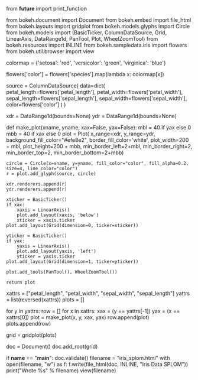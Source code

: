 from __future__ import print_function

from bokeh.document import Document
from bokeh.embed import file_html
from bokeh.layouts import gridplot
from bokeh.models.glyphs import Circle
from bokeh.models import (BasicTicker, ColumnDataSource, Grid, LinearAxis,
                         DataRange1d, PanTool, Plot, WheelZoomTool)
from bokeh.resources import INLINE
from bokeh.sampledata.iris import flowers
from bokeh.util.browser import view

colormap = {'setosa': 'red', 'versicolor': 'green', 'virginica': 'blue'}

flowers['color'] = flowers['species'].map(lambda x: colormap[x])


source = ColumnDataSource(
    data=dict(
        petal_length=flowers['petal_length'],
        petal_width=flowers['petal_width'],
        sepal_length=flowers['sepal_length'],
        sepal_width=flowers['sepal_width'],
        color=flowers['color']
    )
)

xdr = DataRange1d(bounds=None)
ydr = DataRange1d(bounds=None)

def make_plot(xname, yname, xax=False, yax=False):
    mbl = 40 if yax else 0
    mbb = 40 if xax else 0
    plot = Plot(
        x_range=xdr, y_range=ydr, background_fill_color="#efe8e2",
        border_fill_color='white', plot_width=200 + mbl, plot_height=200 + mbb,
        min_border_left=2+mbl, min_border_right=2, min_border_top=2, min_border_bottom=2+mbb)

    circle = Circle(x=xname, y=yname, fill_color="color", fill_alpha=0.2, size=4, line_color="color")
    r = plot.add_glyph(source, circle)

    xdr.renderers.append(r)
    ydr.renderers.append(r)

    xticker = BasicTicker()
    if xax:
        xaxis = LinearAxis()
        plot.add_layout(xaxis, 'below')
        xticker = xaxis.ticker
    plot.add_layout(Grid(dimension=0, ticker=xticker))

    yticker = BasicTicker()
    if yax:
        yaxis = LinearAxis()
        plot.add_layout(yaxis, 'left')
        yticker = yaxis.ticker
    plot.add_layout(Grid(dimension=1, ticker=yticker))

    plot.add_tools(PanTool(), WheelZoomTool())

    return plot

xattrs = ["petal_length", "petal_width", "sepal_width", "sepal_length"]
yattrs = list(reversed(xattrs))
plots = []

for y in yattrs:
    row = []
    for x in xattrs:
        xax = (y == yattrs[-1])
        yax = (x == xattrs[0])
        plot = make_plot(x, y, xax, yax)
        row.append(plot)
    plots.append(row)

grid = gridplot(plots)

doc = Document()
doc.add_root(grid)

if __name__ == "__main__":
    doc.validate()
    filename = "iris_splom.html"
    with open(filename, "w") as f:
        f.write(file_html(doc, INLINE, "Iris Data SPLOM"))
    print("Wrote %s" % filename)
    view(filename)
